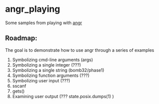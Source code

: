 # angr_playing
Some samples from playing with [angr](https://github.com/angr/angr)

## Roadmap:
The goal is to demonstrate how to use angr through a series of examples

1. Symbolizing cmd-line arguments (args)
2. Symbolizing a single integer (???)
2. Symbolizing a single string (bomb32/phase1)
3. Symbolizing function arguments (???)
4. Symbolizing user input (???)
  1. sscanf
  2. gets()
5. Examining user output (??? state.posix.dumps(1) )
